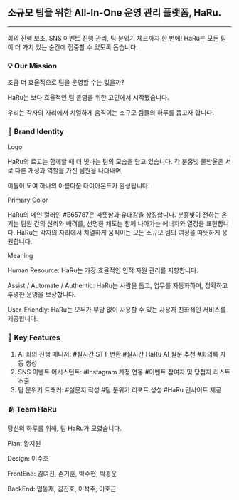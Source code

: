 ## 소규모 팀을 위한 All-In-One 운영 관리 플랫폼, HaRu.

---

회의 진행 보조, SNS 이벤트 진행 관리, 팀 분위기 체크까지 한 번에!
HaRu는 모든 팀이 더 가치 있는 순간에 집중할 수 있도록 돕습니다.

### **💡 Our Mission**

조금 더 효율적으로 팀을 운영할 수는 없을까?

HaRu는 보다 효율적인 팀 운영을 위한 고민에서 시작됐습니다.

우리는 각자의 자리에서 치열하게 움직이는 소규모 팀들의 하루를 돕고자 합니다.

### **💖 Brand Identity**

Logo

HaRu의 로고는 함께할 때 더 빛나는 팀의 모습을 담고 있습니다.
각 분홍빛 물방울은 서로 다른 개성과 역할을 가진 팀원을 나타내며,

이들이 모여 하나의 아름다운 다이아몬드가 완성됩니다.

Primary Color

HaRu의 메인 컬러인 #E65787은 따뜻함과 유대감을 상징합니다. 분홍빛이 전하는 온기는 팀원 간의 신뢰와 배려를, 선명한 채도는 함께 나아가는 에너지와 열정을 표현합니다. HaRu는 각자의 자리에서 치열하게 움직이는 모든 소규모 팀의 여정을 따뜻하게 응원합니다.

Meaning

Human Resource: HaRu는 가장 효율적인 인적 자원 관리를 지향합니다.

Assist / Automate / Authentic: HaRu는 사람을 돕고, 업무를 자동화하며, 정확하고 투명한 운영을 보장합니다.

User-Friendly: HaRu는 모두가 부담 없이 사용할 수 있는 사용자 친화적인 서비스를 제공합니다.

### **📌 Key Features**

1. AI 회의 진행 매니저: #실시간 STT 변환 #실시간 HaRu AI 질문 추천 #회의록 자동 생성
2. SNS 이벤트 어시스턴트: #Instagram 계정 연동 #이벤트 참여자 및 당첨자 리스트 추출
3. 팀 분위기 트래커: #설문지 작성 #팀 분위기 리포트 생성 #HaRu 인사이트 제공

### **🫂 Team HaRu**

당신의 하루를 위해, 팀 HaRu가 모였습니다.

Plan: 황지원

Design: 이수호

FrontEnd: 김여진, 손기훈, 박수현, 박경운

BackEnd: 임동재, 김진호, 이석주, 이호근
